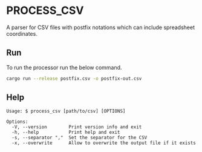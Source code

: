 PROCESS_CSV
===========

A parser for CSV files with postfix notations which can include spreadsheet coordinates.

## Run

To run the processor run the below command.
```sh
cargo run --release postfix.csv -o postfix-out.csv
```

## Help

```
Usage: $ process_csv [path/to/csv] [OPTIONS]

Options:
  -V, --version        Print version info and exit
  -h, --help           Print help and exit
  -s, --separator ","  Set the separator for the CSV
  -x, --overwrite      Allow to overwrite the output file if it exists
```
